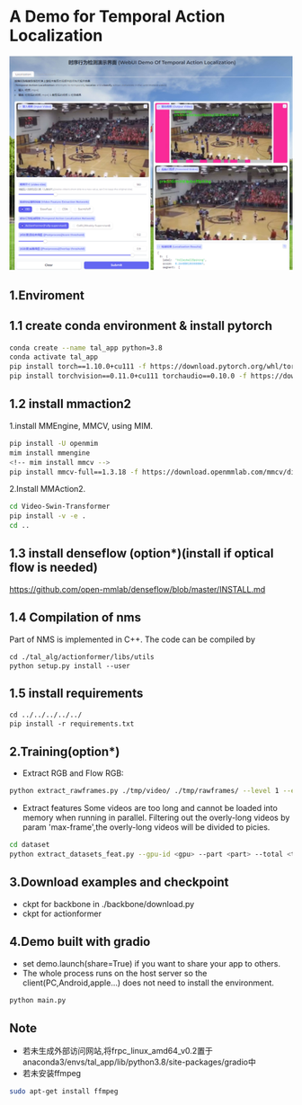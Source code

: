 # A Demo for Temporal Action Localization
<p>
  <img src="./figs/demo.png" width="800" />
</p>

## 1.Enviroment
## 1.1 create conda environment & install pytorch
```bash
conda create --name tal_app python=3.8
conda activate tal_app
pip install torch==1.10.0+cu111 -f https://download.pytorch.org/whl/torch_stable.html
pip install torchvision==0.11.0+cu111 torchaudio==0.10.0 -f https://download.pytorch.org/whl/torch_stable.html
```

## 1.2 install mmaction2
1.install MMEngine, MMCV, using MIM.
```bash
pip install -U openmim
mim install mmengine
<!-- mim install mmcv -->
pip install mmcv-full==1.3.18 -f https://download.openmmlab.com/mmcv/dist/cu111/torch1.10.0/index.html
```

2.Install MMAction2.
```bash
cd Video-Swin-Transformer
pip install -v -e .
cd ..
```

## 1.3 install denseflow (option*)(install if optical flow is needed)
https://github.com/open-mmlab/denseflow/blob/master/INSTALL.md



## 1.4  Compilation of nms

Part of NMS is implemented in C++. The code can be compiled by

```shell
cd ./tal_alg/actionformer/libs/utils
python setup.py install --user
```

## 1.5 install requirements
```shell
cd ../../../../../
pip install -r requirements.txt
```

## 2.Training(option*)
- Extract RGB and Flow
RGB:
```bash
python extract_rawframes.py ./tmp/video/ ./tmp/rawframes/ --level 1 --ext mp4 --task rgb --use-opencv
```

- Extract features
Some videos are too long and cannot be loaded into memory when running in parallel. 
Filtering out the overly-long videos by param 'max-frame',the overly-long videos will be divided to <max-frame> picies.
```bash
cd dataset
python extract_datasets_feat.py --gpu-id <gpu> --part <part> --total <total>  --resume --max-frame 10000
```
## 3.Download examples and checkpoint
- ckpt for backbone in ./backbone/download.py
- ckpt for actionformer

## 4.Demo built with gradio
- set demo.launch(share=True) if you want to share your app to others.
- The whole process runs on the host server so the client(PC,Android,apple...) does not need to install the environment.
```bash
python main.py
```

## Note
- 若未生成外部访问网站,将frpc_linux_amd64_v0.2置于anaconda3/envs/tal_app/lib/python3.8/site-packages/gradio中
- 若未安装ffmpeg
```bash
sudo apt-get install ffmpeg
```

